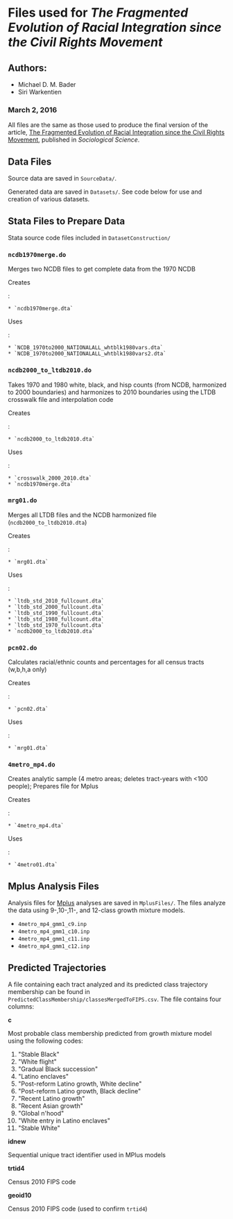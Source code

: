# Files used for _The Fragmented Evolution of Racial Integration since the Civil Rights Movement_

## Authors:
* Michael D. M. Bader
* Siri Warkentien

### March 2, 2016


All files are the same as those used to produce the final version of the article, [The Fragmented Evolution of Racial Integration since the Civil Rights Movement][trajPaper], published in _Sociological Science_. 


[trajPaper]: https://www.sociologicalscience.com/articles-v3-8-135/


Data Files
----------

Source data are saved in `SourceData/`. 

Generated data are saved in `Datasets/`. See code below for use and creation of various datasets. 

Stata Files to Prepare Data
---------------------------

Stata source code files included in `DatasetConstruction/`

### `ncdb1970merge.do` 

Merges two NCDB files to get complete data from the 1970 NCDB
	
Creates

: 
	
	* `ncdb1970merge.dta`
	
Uses

: 

	* `NCDB_1970to2000_NATIONALALL_whtblk1980vars.dta`	
	* `NCDB_1970to2000_NATIONALALL_whtblk1980vars2.dta`

### `ncdb2000_to_ltdb2010.do` 

Takes 1970 and 1980 white, black, and hisp counts (from NCDB, harmonized to 2000 
boundaries) and harmonizes to 2010 boundaries using the LTDB crosswalk file and 
interpolation code

Creates

: 

	* `ncdb2000_to_ltdb2010.dta`

Uses

:	

	* `crosswalk_2000_2010.dta`
	* `ncdb1970merge.dta`		

### `mrg01.do` 

Merges all LTDB files and the NCDB harmonized file (`ncdb2000_to_ltdb2010.dta`)

Creates

: 

	* `mrg01.dta`			

Uses

:	

	* `ltdb_std_2010_fullcount.dta`	
	* `ltdb_std_2000_fullcount.dta`	
	* `ltdb_std_1990_fullcount.dta`	
	* `ltdb_std_1980_fullcount.dta`	
	* `ltdb_std_1970_fullcount.dta`	
	* `ncdb2000_to_ltdb2010.dta`	

### `pcn02.do` 

Calculates racial/ethnic counts and percentages for all census tracts (w,b,h,a only)

Creates

: 

	* `pcn02.dta`

Uses

: 

	* `mrg01.dta`

### `4metro_mp4.do`

Creates analytic sample (4 metro areas; deletes tract-years with <100 people); 
Prepares file for Mplus 

Creates

: 

	* `4metro_mp4.dta`

Uses

: 

	* `4metro01.dta`



Mplus Analysis Files 
--------------------

Analysis files for [Mplus][] analyses are saved in `MplusFiles/`. The files analyze the data using 9-,10-,11-, and 12-class growth mixture models. 

* `4metro_mp4_gmm1_c9.inp`
* `4metro_mp4_gmm1_c10.inp`
* `4metro_mp4_gmm1_c11.inp`
* `4metro_mp4_gmm1_c12.inp`

[Mplus]: https://www.statmodel.com/

Predicted Trajectories
----------------------

A file containing each tract analyzed and its predicted class trajectory membership can be found in `PredictedClassMembership/classesMergedToFIPS.csv`. The file contains four columns: 

**c**

Most probable class membership predicted from growth mixture model using the following codes:

1. "Stable Black"
2. "White flight"
3. "Gradual Black succession"
4. "Latino enclaves"
5. "Post-reform Latino growth, White decline"
6. "Post-reform Latino growth, Black decline"
7. "Recent Latino growth"
8. "Recent Asian growth"
9. "Global n'hood"
10. "White entry in Latino enclaves"
11. "Stable White"

**idnew**

Sequential unique tract identifier used in MPlus models

**trtid4**

Census 2010 FIPS code 

**geoid10**

Census 2010 FIPS code (used to confirm `trtid4`)





